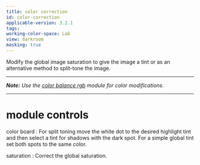 ```yaml
---
title: color correction
id: color-correction
applicable-version: 3.2.1
tags: 
working-color-space: Lab 
view: darkroom
masking: true
---
```


Modify the global image saturation to give the image a tint or as an alternative method to split-tone the image.

---

_**Note:** Use the [color balance rgb](./color-balance-rgb.md) module for color modifications._

---

# module controls

color board
: For split toning move the white dot to the desired highlight tint and then select a tint for shadows with the dark spot. For a simple global tint set both spots to the same color.

saturation
: Correct the global saturation.
